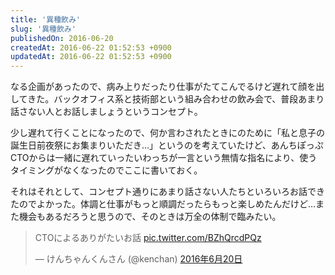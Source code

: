 ```yaml
---
title: '異種飲み'
slug: '異種飲み'
publishedOn: 2016-06-20
createdAt: 2016-06-22 01:52:53 +0900
updatedAt: 2016-06-22 01:52:53 +0900
---
```

なる企画があったので、病み上りだったり仕事がたてこんでるけど遅れて顔を出してきた。バックオフィス系と技術部という組み合わせの飲み会で、普段あまり話さない人とお話しましょうというコンセプト。

少し遅れて行くことになったので、何か言わされたときにのために「私と息子の誕生日前夜祭にお集まりいただき…」というのを考えていたけど、あんちぽっぷCTOからは一緒に遅れていったいわっちが一言という無情な指名により、使うタイミングがなくなったのでここに書いておく。

それはそれとして、コンセプト通りにあまり話さない人たちといろいろお話できたのでよかった。体調と仕事がもっと順調だったらもっと楽しめたんだけど…また機会もあるだろうと思うので、そのときは万全の体制で臨みたい。

<blockquote class="twitter-tweet" data-lang="ja"><p lang="ja" dir="ltr">CTOによるありがたいお話 <a href="https://t.co/BZhQrcdPQz">pic.twitter.com/BZhQrcdPQz</a></p>&mdash; けんちゃんくんさん (@kenchan) <a href="https://twitter.com/kenchan/status/744889706115010560">2016年6月20日</a></blockquote>
<script async src="//platform.twitter.com/widgets.js" charset="utf-8"></script>
